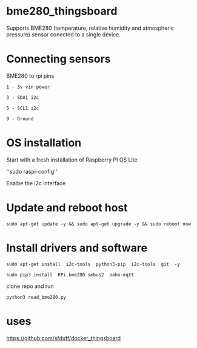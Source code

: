 # bme280_thingsboard

Supports BME280 (temperature, relative humidity and atmospheric pressure) sensor conected to a single device.


# Connecting sensors

BME280 to rpi pins

    1 - 3v vin power
  
    3 - SDA1 i2c
  
    5 - SCL1 i2c
  
    9 - Ground


# OS installation

Start with a fresh installation of Raspberry PI OS Lite


''sudo raspi-config''

Enalbe the i2c interface

# Update and reboot host
``sudo apt-get update -y && sudo apt-get upgrade -y && sudo reboot now``

# Install drivers and software 

``sudo apt-get install  i2c-tools  python3-pip  i2c-tools  git  -y``

``sudo pip3 install  RPi.bme280 smbus2  paho-mqtt``

clone repo and run 

``python3 read_bme280.py``


# uses

https://github.com/sfduff/docker_thingsboard

